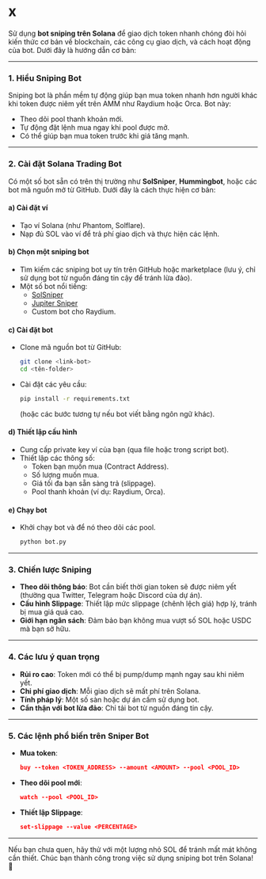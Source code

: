 # x
Sử dụng **bot sniping trên Solana** để giao dịch token nhanh chóng đòi hỏi kiến thức cơ bản về blockchain, các công cụ giao dịch, và cách hoạt động của bot. Dưới đây là hướng dẫn cơ bản:

---

### 1. **Hiểu Sniping Bot**
Sniping bot là phần mềm tự động giúp bạn mua token nhanh hơn người khác khi token được niêm yết trên AMM như Raydium hoặc Orca. Bot này:
- Theo dõi pool thanh khoản mới.
- Tự động đặt lệnh mua ngay khi pool được mở.
- Có thể giúp bạn mua token trước khi giá tăng mạnh.

---

### 2. **Cài đặt Solana Trading Bot**
Có một số bot sẵn có trên thị trường như **SolSniper**, **Hummingbot**, hoặc các bot mã nguồn mở từ GitHub. Dưới đây là cách thực hiện cơ bản:

#### a) **Cài đặt ví**
- Tạo ví Solana (như Phantom, Solflare).
- Nạp đủ SOL vào ví để trả phí giao dịch và thực hiện các lệnh.

#### b) **Chọn một sniping bot**
- Tìm kiếm các sniping bot uy tín trên GitHub hoặc marketplace (lưu ý, chỉ sử dụng bot từ nguồn đáng tin cậy để tránh lừa đảo).
- Một số bot nổi tiếng: 
  - [SolSniper](https://github.com/solsniper)
  - [Jupiter Sniper](https://jup.ag/)
  - Custom bot cho Raydium.

#### c) **Cài đặt bot**
- Clone mã nguồn bot từ GitHub:
  ```bash
  git clone <link-bot>
  cd <tên-folder>
  ```
- Cài đặt các yêu cầu:
  ```bash
  pip install -r requirements.txt
  ```
  (hoặc các bước tương tự nếu bot viết bằng ngôn ngữ khác).

#### d) **Thiết lập cấu hình**
- Cung cấp private key ví của bạn (qua file hoặc trong script bot).
- Thiết lập các thông số:
  - Token bạn muốn mua (Contract Address).
  - Số lượng muốn mua.
  - Giá tối đa bạn sẵn sàng trả (slippage).
  - Pool thanh khoản (ví dụ: Raydium, Orca).
  
#### e) **Chạy bot**
- Khởi chạy bot và để nó theo dõi các pool.
  ```bash
  python bot.py
  ```

---

### 3. **Chiến lược Sniping**
- **Theo dõi thông báo**: Bot cần biết thời gian token sẽ được niêm yết (thường qua Twitter, Telegram hoặc Discord của dự án).
- **Cấu hình Slippage**: Thiết lập mức slippage (chênh lệch giá) hợp lý, tránh bị mua giá quá cao.
- **Giới hạn ngân sách**: Đảm bảo bạn không mua vượt số SOL hoặc USDC mà bạn sở hữu.

---

### 4. **Các lưu ý quan trọng**
- **Rủi ro cao**: Token mới có thể bị pump/dump mạnh ngay sau khi niêm yết.
- **Chi phí giao dịch**: Mỗi giao dịch sẽ mất phí trên Solana.
- **Tính pháp lý**: Một số sàn hoặc dự án cấm sử dụng bot.
- **Cẩn thận với bot lừa đảo**: Chỉ tải bot từ nguồn đáng tin cậy.

---

### 5. **Các lệnh phổ biến trên Sniper Bot**
- **Mua token**: 
  ```json
  buy --token <TOKEN_ADDRESS> --amount <AMOUNT> --pool <POOL_ID>
  ```
- **Theo dõi pool mới**:
  ```json
  watch --pool <POOL_ID>
  ```
- **Thiết lập Slippage**:
  ```json
  set-slippage --value <PERCENTAGE>
  ```

---

Nếu bạn chưa quen, hãy thử với một lượng nhỏ SOL để tránh mất mát không cần thiết. Chúc bạn thành công trong việc sử dụng sniping bot trên Solana! 🚀
